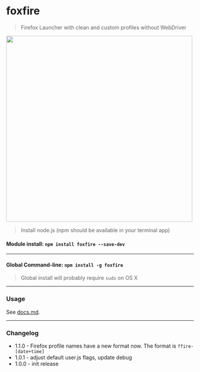 # foxfire 
> Firefox Launcher with clean and custom profiles without WebDriver

<img src=http://i.imgur.com/dDa2Eej.gif width=500 />

> Install node.js (npm should be available in your terminal app)

#### Module install: `npm install foxfire --save-dev`

****

#### Global Command-line: `npm install -g foxfire`

> Global install will probably require `sudo` on OS X

****

### Usage

See [docs.md](docs.md).

****

### Changelog

- 1.1.0 - Firefox profile names have a new format now. The format is `ffire-[date+time]`
- 1.0.1 - adjust default user.js flags, update debug
- 1.0.0 - init release
